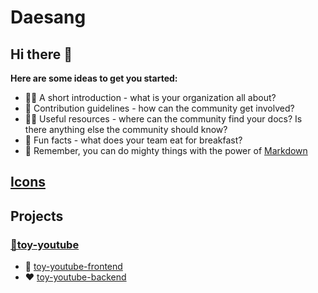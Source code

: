 # Daesang

## Hi there 👋

**Here are some ideas to get you started:**

- 🙋‍♀️ A short introduction - what is your organization all about?
- 🌈 Contribution guidelines - how can the community get involved?
- 👩‍💻 Useful resources - where can the community find your docs? Is there anything else the community should know?
- 🍿 Fun facts - what does your team eat for breakfast?
- 🧙 Remember, you can do mighty things with the power of [Markdown](https://docs.github.com/github/writing-on-github/getting-started-with-writing-and-formatting-on-github/basic-writing-and-formatting-syntax)

## [Icons](https://github.com/ToyDaesang/.github/tree/main/icon)

## Projects

### [🎥toy-youtube](https://github.com/ToyDaesang/toy-youtube-wiki)

- 🩷 [toy-youtube-frontend](https://github.com/ToyDaesang/toy-youtube-frontend)
- ❤️ [toy-youtube-backend](https://github.com/ToyDaesang/toy-youtube-backend)
